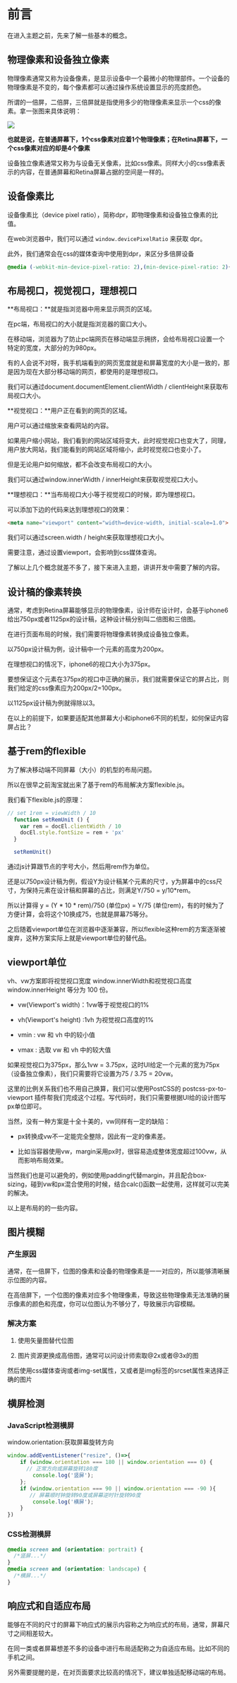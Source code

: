 # 前言

在进入主题之前，先来了解一些基本的概念。

## 物理像素和设备独立像素

物理像素通常又称为设备像素，是显示设备中一个最微小的物理部件。一个设备的物理像素是不变的，每个像素都可以通过操作系统设置显示的亮度颜色。

所谓的一倍屏，二倍屏，三倍屏就是指使用多少的物理像素来显示一个css的像素。拿一张图来具体说明：

![](./retina-web.jpg)

**也就是说，在普通屏幕下，1个css像素对应着1个物理像素；在Retina屏幕下，一个css像素对应的却是4个像素**

设备独立像素通常又称为与设备无关像素，比如css像素。同样大小的css像素表示的内容，在普通屏幕和Retina屏幕占据的空间是一样的。

## 设备像素比

设备像素比（device pixel ratio），简称dpr，即物理像素和设备独立像素的比值。

在web浏览器中，我们可以通过 `window.devicePixelRatio` 来获取 dpr。

此外，我们通常会在css的媒体查询中使用到dpr，来区分多倍屏设备

```css
@media (-webkit-min-device-pixel-ratio: 2),(min-device-pixel-ratio: 2){ }
```

## 布局视口，视觉视口，理想视口

**布局视口：**就是指浏览器中用来显示网页的区域。

在pc端，布局视口的大小就是指浏览器的窗口大小。

在移动端，浏览器为了防止pc端网页在移动端显示拥挤，会给布局视口设置一个特定的宽度，大部分的为980px。

有的人会说不对呀，我手机端看到的网页宽度就是和屏幕宽度的大小是一致的，那是因为现在大部分移动端的网页，都使用的是理想视口。

我们可以通过document.documentElement.clientWidth / clientHeight来获取布局视口大小。

**视觉视口：**用户正在看到的网页的区域。

用户可以通过缩放来查看网站的内容。

如果用户缩小网站，我们看到的网站区域将变大，此时视觉视口也变大了，同理，用户放大网站，我们能看到的网站区域将缩小，此时视觉视口也变小了。

但是无论用户如何缩放，都不会改变布局视口的大小。

我们可以通过window.innerWidth / innerHeight来获取视觉视口大小。

**理想视口：**当布局视口大小等于视觉视口的时候，即为理想视口。

可以添加下边的代码来达到理想视口的效果：

```html
<meta name="viewport" content="width=device-width, initial-scale=1.0">
```

我们可以通过screen.width / height来获取理想视口大小。

需要注意，通过设置viewport，会影响到css媒体查询。

了解以上几个概念就差不多了，接下来进入主题，讲讲开发中需要了解的内容。

## 设计稿的像素转换

通常，考虑到Retina屏幕能够显示的物理像素，设计师在设计时，会基于iphone6给出750px或者1125px的设计稿，这种设计稿分别叫二倍图和三倍图。

在进行页面布局的时候，我们需要将物理像素转换成设备独立像素。

以750px设计稿为例，设计稿中一个元素的高度为200px。

在理想视口的情况下，iphone6的视口大小为375px。

要想保证这个元素在375px的视口中正确的展示，我们就需要保证它的屏占比，则我们给定的css像素应为200px/2=100px。

以1125px设计稿为例就得除以3。

在以上的前提下，如果要适配其他屏幕大小和iphone6不同的机型，如何保证内容屏占比？

## 基于rem的flexible

为了解决移动端不同屏幕（大小）的机型的布局问题。

所以在很早之前淘宝就出来了基于rem的布局解决方案flexible.js。

我们看下flexible.js的原理：

```js
// set 1rem = viewWidth / 10
  function setRemUnit () {
    var rem = docEl.clientWidth / 10
    docEl.style.fontSize = rem + 'px'
  }

  setRemUnit()
```

通过js计算跟节点的字号大小，然后用rem作为单位。

还是以750px设计稿为例，假设Y为设计稿某个元素的尺寸，y为屏幕中的css尺寸，为保持元素在设计稿和屏幕的占比，则满足Y/750 = y/10*rem。

所以计算得 y = (Y * 10 * rem)/750 (单位px) = Y/75 (单位rem)，有的时候为了方便计算，会将这个10换成75，也就是屏幕75等分。

之后随着viewport单位在浏览器中逐渐兼容，所以flexible这种rem的方案逐渐被废弃，这种方案实际上就是viewport单位的替代品。

## viewport单位

vh、vw方案即将视觉视口宽度 window.innerWidth和视觉视口高度 window.innerHeight 等分为 100 份。

* vw(Viewport's width)：1vw等于视觉视口的1%

* vh(Viewport's height) :1vh 为视觉视口高度的1%

* vmin : vw 和 vh 中的较小值

* vmax : 选取 vw 和 vh 中的较大值

如果视觉视口为375px，那么1vw = 3.75px，这时UI给定一个元素的宽为75px（设备独立像素），我们只需要将它设置为75 / 3.75 = 20vw。

这里的比例关系我们也不用自己换算，我们可以使用PostCSS的 postcss-px-to-viewport 插件帮我们完成这个过程。写代码时，我们只需要根据UI给的设计图写px单位即可。

当然，没有一种方案是十全十美的，vw同样有一定的缺陷：

* px转换成vw不一定能完全整除，因此有一定的像素差。

* 比如当容器使用vw，margin采用px时，很容易造成整体宽度超过100vw，从而影响布局效果。

当然我们也是可以避免的，例如使用padding代替margin，并且配合box-sizing，碰到vw和px混合使用的时候，结合calc()函数一起使用，这样就可以完美的解决。

以上是布局的的一些内容。

## 图片模糊

### 产生原因

通常，在一倍屏下，位图的像素和设备的物理像素是一一对应的，所以能够清晰展示位图的内容。

在高倍屏下，一个位图的像素对应多个物理像素，导致这些物理像素无法准确的展示像素的颜色和亮度，你可以位图认为不够分了，导致展示内容模糊。

### 解决方案

1. 使用矢量图替代位图

2. 图片资源更换成高倍图，通常可以问设计师索取@2x或者@3x的图

然后使用css媒体查询或者img-set属性，又或者是img标签的srcset属性来选择正确的图片

## 横屏检测

### JavaScript检测横屏

window.orientation:获取屏幕旋转方向

```js
window.addEventListener("resize", ()=>{
    if (window.orientation === 180 || window.orientation === 0) { 
      // 正常方向或屏幕旋转180度
        console.log('竖屏');
    };
    if (window.orientation === 90 || window.orientation === -90 ){ 
       // 屏幕顺时钟旋转90度或屏幕逆时针旋转90度
        console.log('横屏');
    }  
})
```

### CSS检测横屏

```css
@media screen and (orientation: portrait) {
  /*竖屏...*/
} 
@media screen and (orientation: landscape) {
  /*横屏...*/
}
```

## 响应式和自适应布局

能够在不同的尺寸的屏幕下响应式的展示内容称之为响应式的布局，通常，屏幕尺寸之间相差较大。

在同一类或者屏幕想差不多的设备中进行布局适配称之为自适应布局。比如不同的手机之间。

另外需要提醒的是，在对页面要求比较高的情况下，建议单独适配移动端的布局。
